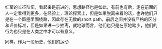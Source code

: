 红军的长征队伍，看起来是前进的，思想路径也是如此，有前也有后，走在前面的人一定看得到更多，在经验上，理论探索上，但是如果脱离来看的话，也许他们只是在一个圆圈里面绕路，因此存在无数的short path，前后之间并没有严格的区分和评价标准，但是如果进一步抽离，就地球而言，他们也只是在原地踏步，他们的行为也只是在人类之中才可以有意义，

同样，作为一段历史，他们的运动